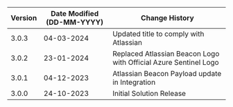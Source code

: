 | **Version** | **Date Modified (DD-MM-YYYY)** | **Change History**                                                       |
|-------------|--------------------------------|--------------------------------------------------------------------------|
| 3.0.3       | 04-03-2024                     | Updated title to comply with Atlassian                                   |
| 3.0.2       | 23-01-2024                     | Replaced Atlassian Beacon Logo with Official Azure Sentinel Logo         |
| 3.0.1       | 04-12-2023                     | Atlassian Beacon Payload update in Integration                           |
| 3.0.0       | 24-10-2023                     | Initial Solution Release                                                 |
